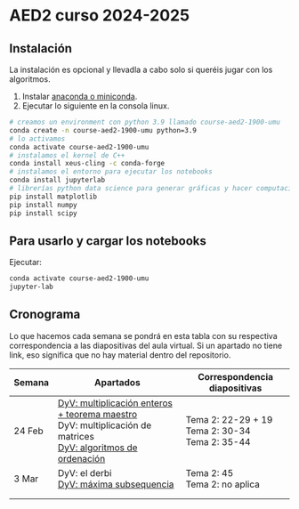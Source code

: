 # AED2 curso 2024-2025

## Instalación

La instalación es opcional y llevadla a cabo solo si queréis jugar con los algoritmos.

1. Instalar [anaconda o miniconda](https://docs.anaconda.com/miniconda/).
2. Ejecutar lo siguiente en la consola linux.
```sh
# creamos un environment con python 3.9 llamado course-aed2-1900-umu
conda create -n course-aed2-1900-umu python=3.9
# lo activamos
conda activate course-aed2-1900-umu
# instalamos el kernel de C++
conda install xeus-cling -c conda-forge
# instalamos el entorno para ejecutar los notebooks
conda install jupyterlab
# librerías python data science para generar gráficas y hacer computación científica
pip install matplotlib
pip install numpy
pip install scipy
```

## Para usarlo y cargar los notebooks

Ejecutar:
```sh
conda activate course-aed2-1900-umu
jupyter-lab
```

## Cronograma

Lo que hacemos cada semana se pondrá en esta tabla con su respectiva correspondencia a las diapositivas del aula virtual. 
Si un apartado no tiene link, eso significa que no hay material dentro del repositorio.

| Semana | Apartados                                                                                                                                                                                              | Correspondencia diapositivas                                |
|--------|--------------------------------------------------------------------------------------------------------------------------------------------------------------------------------------------------------|-------------------------------------------------------------|
| 24 Feb | [DyV: multiplicación enteros + teorema maestro](divide-and-conquer/multiplication)<br/>DyV: multiplicación de matrices<br/>[DyV: algoritmos de ordenación](divide-and-conquer/sorting_algorithms)<br/> | Tema 2: 22-29 + 19<br/>Tema 2: 30-34<br/>Tema 2: 35-44<br/> |
| 3 Mar  | DyV: el derbi<br/>[DyV: máxima subsequencia](divide-and-conquer/maximum_subsequence)                                                                                                                   | Tema 2: 45<br/>Tema 2: no aplica                            |
|        |                                                                                                                                                                                                        |                                                             |
|        |                                                                                                                                                                                                        |                                                             |



